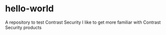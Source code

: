# hello-world
A repository to test Contrast Security
I like to get more familiar with Contrast Security products
